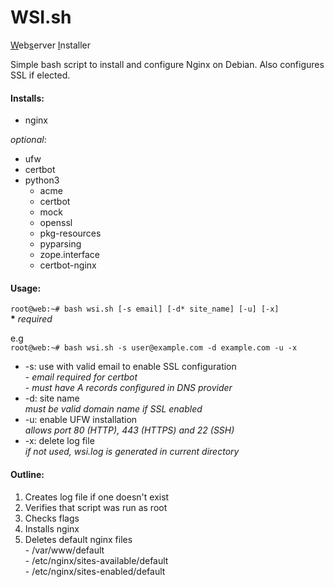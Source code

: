 # WSI.sh
<ins>W</ins>eb<ins>s</ins>erver <ins>I</ins>nstaller

Simple bash script to install and configure Nginx on Debian. Also configures SSL if elected.

#### Installs:
- nginx

*optional*:
- ufw
- certbot
- python3
  - acme 
  - certbot
  - mock 
  - openssl 
  - pkg-resources 
  - pyparsing 
  - zope.interface
  - certbot-nginx

#### Usage:

`root@web:~# bash wsi.sh [-s email] [-d* site_name] [-u] [-x]`<br />
**\*** *required*

e.g<br />
`root@web:~# bash wsi.sh -s user@example.com -d example.com -u -x`

- -s: use with valid email to enable SSL configuration<br />
      - *email required for certbot*<br />
      - *must have A records configured in DNS provider*
- -d: site name<br />
      *must be valid domain name if SSL enabled*
- -u: enable UFW installation<br />
      *allows port 80 (HTTP), 443 (HTTPS) and 22 (SSH)*
- -x: delete log file<br />
      *if not used, wsi.log is generated in current directory*

#### Outline:

1. Creates log file if one doesn't exist
2. Verifies that script was run as root
3. Checks flags
4. Installs nginx
5. Deletes default nginx files<br />
   \- /var/www/default<br />
   \- /etc/nginx/sites-available/default<br />
   \- /etc/nginx/sites-enabled/default<br />


   
